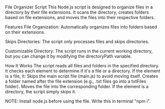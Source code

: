 File Organizer Script
This Node.js script is designed to organize files in a directory by their file extensions. It scans the directory, creates folders based on file extensions, and moves the files into their respective folders.

Features
File Organization: Automatically organizes files into folders based on their extensions.

Skips Directories: The script only processes files and skips directories.

Customizable Directory: The script runs in the current working directory, but you can change it by modifying the directoryPath variable.

How It Works
The script reads all files and folders in the specified directory.
It checks each element to determine if it's a file or a directory.
If the element is a file, it:
Skips the main script file (main.js) to avoid moving itself.
Creates a folder named after the file extension (e.g., .txt files go into a txtFiles folder).
Moves the file into the corresponding folder.
If the element is a directory, the script simply skips it.

NOTE: Install node.js before using the file. Write this in terminal "npm i".
